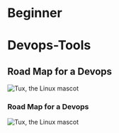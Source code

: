 # Beginner
# Devops-Tools
## Road Map for a Devops
![Tux, the Linux mascot](/Beginner-/IMAGES/Devops-roadMap.png)
### Road Map for a Devops
![Tux, the Linux mascot](/Beginner-/IMAGES/devops-roadmap2.png)

